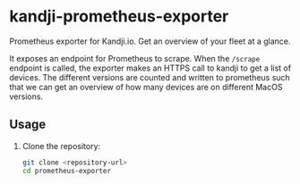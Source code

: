 # kandji-prometheus-exporter
Prometheus exporter for Kandji.io. Get an overview of your fleet at a glance.

It exposes an endpoint for Prometheus to scrape. 
When the `/scrape` endpoint is called, the exporter makes an HTTPS call to kandji to get a list of devices.
The different versions are counted and written to prometheus such that we can get an overview of how many
devices are on different MacOS versions.

## Usage

1. Clone the repository:

   ```bash
   git clone <repository-url>
   cd prometheus-exporter
